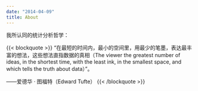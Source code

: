 ```yaml
---
date: "2014-04-09"
title: About
---
```


我所认同的统计分析哲学：

{{< blockquote >}} “在最短的时间内，最小的空间里，用最少的笔墨，表达最丰富的想法，这些想法直指数据的真相（The viewer the greatest number of ideas, in the shortest time, with the least ink, in the smallest space, and which tells the truth about data）”。

——爱德华 · 图福特（Edward Tufte） {{< /blockquote >}}

